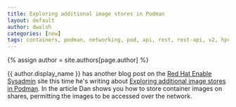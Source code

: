 ```yaml
---
title: Exploring additional image stores in Podman 
layout: default
author: dwalsh 
categories: [new]
tags: containers, podman, networking, pod, api, rest, rest-api, v2, hpc
---
```

{% assign author = site.authors[page.author] %}

{{ author.display_name }} has another blog post on the [Red Hat Enable Sysadmin](https://www.redhat.com/sysadmin/) site this time he's writing about [Exploring additional image stores in Podman](https://www.redhat.com/sysadmin/image-stores-podman).  In the article Dan shows you how to store container images on shares, permitting the images to be accessed over the network.
